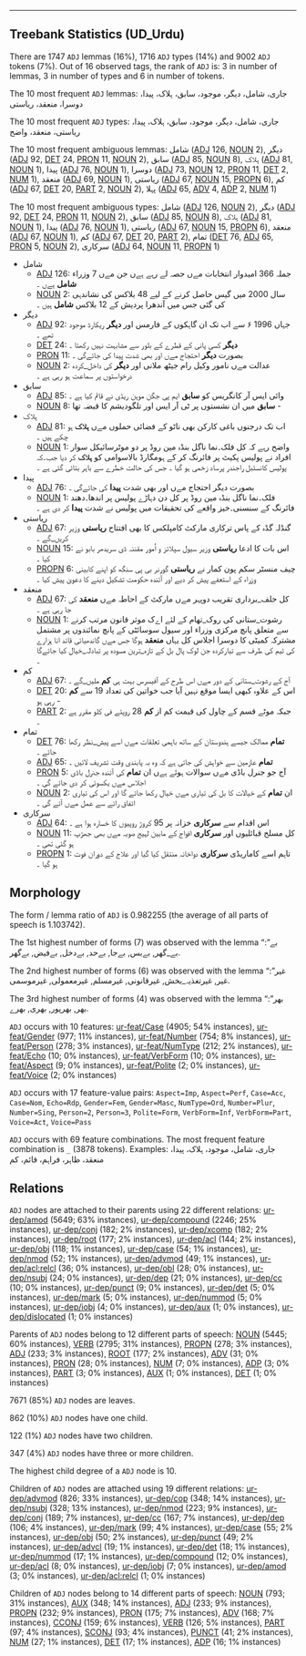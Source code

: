 

--------------------------------------------------------------------------------

## Treebank Statistics (UD_Urdu)

There are 1747 `ADJ` lemmas (16%), 1716 `ADJ` types (14%) and 9002 `ADJ` tokens (7%).
Out of 16 observed tags, the rank of `ADJ` is: 3 in number of lemmas, 3 in number of types and 6 in number of tokens.

The 10 most frequent `ADJ` lemmas: جاری، شامل، دیگر، موجود، سابق، ہلاک، پیدا، دوسرا، منعقد، ریاستی

The 10 most frequent `ADJ` types:  جاری، شامل، دیگر، موجود، سابق، ہلاک، پیدا، ریاستی، منعقد، واضح

The 10 most frequent ambiguous lemmas: شامل ([ADJ]() 126, [NOUN]() 2), دیگر ([ADJ]() 92, [DET]() 24, [PRON]() 11, [NOUN]() 2), سابق ([ADJ]() 85, [NOUN]() 8), ہلاک ([ADJ]() 81, [NOUN]() 1), پیدا ([ADJ]() 76, [NOUN]() 1), دوسرا ([ADJ]() 73, [NOUN]() 12, [PRON]() 11, [DET]() 2, [NUM]() 1), منعقد ([ADJ]() 69, [NOUN]() 1), ریاستی ([ADJ]() 67, [NOUN]() 15, [PROPN]() 6), کم ([ADJ]() 67, [DET]() 20, [PART]() 2, [NOUN]() 2), پہلا ([ADJ]() 65, [ADV]() 4, [ADP]() 2, [NUM]() 1)

The 10 most frequent ambiguous types:  شامل ([ADJ]() 126, [NOUN]() 2), دیگر ([ADJ]() 92, [DET]() 24, [PRON]() 11, [NOUN]() 2), سابق ([ADJ]() 85, [NOUN]() 8), ہلاک ([ADJ]() 81, [NOUN]() 1), پیدا ([ADJ]() 76, [NOUN]() 1), ریاستی ([ADJ]() 67, [NOUN]() 15, [PROPN]() 6), منعقد ([ADJ]() 67, [NOUN]() 1), کم ([ADJ]() 67, [DET]() 20, [PART]() 2), تمام ([DET]() 76, [ADJ]() 65, [PRON]() 5, [NOUN]() 2), سرکاری ([ADJ]() 64, [NOUN]() 11, [PROPN]() 1)


* شامل
  * [ADJ]() 126: جملہ 366 امیدوار انتخابات مےں حصہ لے رہے ہےں جن مےں 7 وزراء <b>شامل</b> ہےں ۔
  * [NOUN]() 2: سال 2000 میں گیس حاصل کرنے کے لیے 48 بلاکس کی نشاندہی کی گئی جس میں آندھرا پردیش کے 12 بلاکس <b>شامل</b> ہیں ۔
* دیگر
  * [ADJ]() 92: جہاں 1996 ۶ سے اب تک ان گاہکوں کے فارمس اور <b>دیگر</b> ریکارڈ موجود تھے ۔
  * [DET]() 24: <b>دیگر</b> کسی پانی کے قطرے کے بلور سے مشابہت نہیں رکھتا ۔
  * [PRON]() 11: بصورت <b>دیگر</b> احتجاج مےں اور بھی شدت پیدا کی جائےگی ۔
  * [NOUN]() 2: عدالت مےں نامور وکیل رام جیٹھ ملانی اور <b>دیگر</b> کی داخل_کردہ درخواستوں پر سماعت ہو رہی ہے ۔
* سابق
  * [ADJ]() 85: وائی ایس آر کانگریس کو <b>سابق</b> ایم پی جگن موہن ریڈی نے قائم کیا ہے ۔
  * [NOUN]() 8: <b>سابق</b> میں ان نشستوں پر ٹی آر ایس اور تلگودیشم کا قبضہ تھا -
* ہلاک
  * [ADJ]() 81: اب تک درجنوں باغی کارکن بھی ناٹو کے فضائی حملوں مےں <b>ہلاک</b> ہو چکے ہیں ۔
  * [NOUN]() 1: واضح رہے کہ کل فلک۔نما ناگل بنڈہ مین روڈ پر دو موٹرسائیکل سوار افراد نے پولیس پکیٹ پر فائرنگ کر کے ہومگارڈ بالاسوامی کو <b>ہلاک</b> کر دیا جب۔کہ پولیس کانسٹبل راجندر پرساد زخمی ہو گیا ۔ جس کی حالت خطرے سے باہر بتائی گئی ہے ۔
* پیدا
  * [ADJ]() 76: بصورت دیگر احتجاج مےں اور بھی شدت <b>پیدا</b> کی جائےگی ۔
  * [NOUN]() 1: فلک۔نما ناگل بنڈہ مین روڈ پر کل دن دہاڑے پولیس پر اندھا۔دھند فائرنگ کے سنسنی۔خیز واقعے کی تحقیقات میں پولیس نے شدت <b>پیدا</b> کر دی ہے ۔
* ریاستی
  * [ADJ]() 67: گنڈلہ گڈہ کے پاس ترکاری مارکٹ کامپلکس کا بھی افتتاح <b>ریاستی</b> وزیر کریں_گے ۔
  * [NOUN]() 15: اس بات کا ادعا <b>ریاستی</b> وزیر سیول سپلائز و اُمور مقننہ ڈی سریدھر بابو نے کیا ۔
  * [PROPN]() 6: چیف منسٹر سکم پون کمار نے <b>ریاستی</b> گورنر بی پی سنگھ کو اپنے کابینی وزراء کے استعفے پیش کر دیے اور آئندہ حکومت تشکیل دینے کا دعویٰ پیش کیا ۔
* منعقد
  * [ADJ]() 67: کل حلف_برداری تقریب دوپہر مےں مارکٹ کے احاطہ مےں <b>منعقد</b> کی جا رہی ہے ۔
  * [NOUN]() 1: رشوت_ستانی کی روک_تھام کے لئے اےک موثر قانون مرتب کرنے سے متعلق پانچ مرکزی وزراء اور سیول سوسائٹی کے پانچ نمائندوں پر مشتمل مشترکہ کمیٹی کا دوسرا اجلاس کل یہاں <b>منعقد</b> ہوگا جس مےں گاندھیائی قائد انا ہزارے کی ٹیم کی طرف سے تیارکردہ جن لوک پال بل کے تازہ_ترین مسودہ پر تبادلہ_خیال کیا جائےگا ۔
* کم
  * [ADJ]() 67: آج کے رشوت_ستانی کے دور مےں اس طرح کے آفیسرس بہت ہی <b>کم</b> ملیں_گے ۔
  * [DET]() 20: اس کے علاوہ کبھی ایسا موقع نہیں آیا جب خواتین کی تعداد 19 سے <b>کم</b> رہی ہو -
  * [PART]() 2: جبکہ موٹے قسم کے چاول کی قیمت کم از <b>کم</b> 28 روپئے فی کلو مقرر ہے ۔
* تمام
  * [DET]() 76: <b>تمام</b> ممالک جیسے ہندوستان کے ساتھ باہمی تعلقات مےں اسے پیش_نظر رکھا جائے ۔
  * [ADJ]() 65: <b>تمام</b> عازمین سے خواہش کی جاتی ہے کہ وہ بہ پابندی وقت تشریف لائیں ۔
  * [PRON]() 5: آج جو جنرل باڈی مےں سوالات ہوئے ہےں ان <b>تمام</b> کی آئندہ جنرل باڈی اجلاس مےں یکسوئی کر دی جائے گی ۔
  * [NOUN]() 2: ان <b>تمام</b> کے خیالات کا بل کی تیاری مےں خیال رکھا جائے گا اور اس کی تیاری اتفاق رائے سے عمل مےں آئے گی ۔
* سرکاری
  * [ADJ]() 64: اس اقدام سے <b>سرکاری</b> خزانہ پر 95 کروڑ روپیوں کا خسارہ ہوا ہے ۔
  * [NOUN]() 11: کل مسلح قبائلیوں اور <b>سرکاری</b> افواج کے مابین لہیج صوبہ مےں بھی جھڑپ ہو گئی تھی ۔
  * [PROPN]() 1: تاہم اسے کاماریڈی <b>سرکاری</b> دواخانہ منتقل کیا گیا اور علاج کے دوران فوت ہو گیا ۔

## Morphology

The form / lemma ratio of `ADJ` is 0.982255 (the average of all parts of speech is 1.103742).

The 1st highest number of forms (7) was observed with the lemma “بے”: بے_گھر, بےبس, بےجا, بےحد, بےدخل, بےفیض, بےگھر.

The 2nd highest number of forms (6) was observed with the lemma “غیر”: غیر, غیرتغذیہ_بخش, غیرقانونی, غیرمسلم, غیرمعمولی, غیرموسمی.

The 3rd highest number of forms (4) was observed with the lemma “بھر”: بھر, بھرپور, بھری, بھرے.

`ADJ` occurs with 10 features: [ur-feat/Case]() (4905; 54% instances), [ur-feat/Gender]() (977; 11% instances), [ur-feat/Number]() (754; 8% instances), [ur-feat/Person]() (278; 3% instances), [ur-feat/NumType]() (212; 2% instances), [ur-feat/Echo]() (10; 0% instances), [ur-feat/VerbForm]() (10; 0% instances), [ur-feat/Aspect]() (9; 0% instances), [ur-feat/Polite]() (2; 0% instances), [ur-feat/Voice]() (2; 0% instances)

`ADJ` occurs with 17 feature-value pairs: `Aspect=Imp`, `Aspect=Perf`, `Case=Acc`, `Case=Nom`, `Echo=Rdp`, `Gender=Fem`, `Gender=Masc`, `NumType=Ord`, `Number=Plur`, `Number=Sing`, `Person=2`, `Person=3`, `Polite=Form`, `VerbForm=Inf`, `VerbForm=Part`, `Voice=Act`, `Voice=Pass`

`ADJ` occurs with 69 feature combinations.
The most frequent feature combination is `_` (3878 tokens).
Examples: جاری، شامل، موجود، ہلاک، پیدا، منعقد، ظاہر، فراہم، قائم، کم


## Relations

`ADJ` nodes are attached to their parents using 22 different relations: [ur-dep/amod]() (5649; 63% instances), [ur-dep/compound]() (2246; 25% instances), [ur-dep/conj]() (182; 2% instances), [ur-dep/xcomp]() (182; 2% instances), [ur-dep/root]() (177; 2% instances), [ur-dep/acl]() (144; 2% instances), [ur-dep/obj]() (118; 1% instances), [ur-dep/case]() (54; 1% instances), [ur-dep/nmod]() (52; 1% instances), [ur-dep/advmod]() (49; 1% instances), [ur-dep/acl:relcl]() (36; 0% instances), [ur-dep/obl]() (28; 0% instances), [ur-dep/nsubj]() (24; 0% instances), [ur-dep/dep]() (21; 0% instances), [ur-dep/cc]() (10; 0% instances), [ur-dep/punct]() (9; 0% instances), [ur-dep/det]() (5; 0% instances), [ur-dep/mark]() (5; 0% instances), [ur-dep/nummod]() (5; 0% instances), [ur-dep/iobj]() (4; 0% instances), [ur-dep/aux]() (1; 0% instances), [ur-dep/dislocated]() (1; 0% instances)

Parents of `ADJ` nodes belong to 12 different parts of speech: [NOUN]() (5445; 60% instances), [VERB]() (2795; 31% instances), [PROPN]() (278; 3% instances), [ADJ]() (233; 3% instances), [ROOT]() (177; 2% instances), [ADV]() (31; 0% instances), [PRON]() (28; 0% instances), [NUM]() (7; 0% instances), [ADP]() (3; 0% instances), [PART]() (3; 0% instances), [AUX]() (1; 0% instances), [DET]() (1; 0% instances)

7671 (85%) `ADJ` nodes are leaves.

862 (10%) `ADJ` nodes have one child.

122 (1%) `ADJ` nodes have two children.

347 (4%) `ADJ` nodes have three or more children.

The highest child degree of a `ADJ` node is 10.

Children of `ADJ` nodes are attached using 19 different relations: [ur-dep/advmod]() (826; 33% instances), [ur-dep/cop]() (348; 14% instances), [ur-dep/nsubj]() (328; 13% instances), [ur-dep/nmod]() (223; 9% instances), [ur-dep/conj]() (189; 7% instances), [ur-dep/cc]() (167; 7% instances), [ur-dep/dep]() (106; 4% instances), [ur-dep/mark]() (99; 4% instances), [ur-dep/case]() (55; 2% instances), [ur-dep/obj]() (50; 2% instances), [ur-dep/punct]() (49; 2% instances), [ur-dep/advcl]() (19; 1% instances), [ur-dep/det]() (18; 1% instances), [ur-dep/nummod]() (17; 1% instances), [ur-dep/compound]() (12; 0% instances), [ur-dep/acl]() (8; 0% instances), [ur-dep/iobj]() (7; 0% instances), [ur-dep/amod]() (3; 0% instances), [ur-dep/acl:relcl]() (1; 0% instances)

Children of `ADJ` nodes belong to 14 different parts of speech: [NOUN]() (793; 31% instances), [AUX]() (348; 14% instances), [ADJ]() (233; 9% instances), [PROPN]() (232; 9% instances), [PRON]() (175; 7% instances), [ADV]() (168; 7% instances), [CCONJ]() (159; 6% instances), [VERB]() (126; 5% instances), [PART]() (97; 4% instances), [SCONJ]() (93; 4% instances), [PUNCT]() (41; 2% instances), [NUM]() (27; 1% instances), [DET]() (17; 1% instances), [ADP]() (16; 1% instances)

